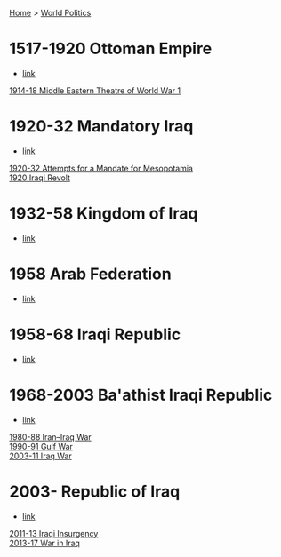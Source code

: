 [Home](../index) > [World Politics](../World%20Politics)
# 1517-1920 Ottoman Empire
- [link](https://en.wikipedia.org/wiki/Kingdom_of_Iraq)

[1914-18 Middle Eastern Theatre of World War 1](../Israel-Palestine/1517-1917%20Ottoman%20Period/1914-18%20Middle%20Eastern%20Theatre%20of%20World%20War%201)  
# 1920-32 Mandatory Iraq
- [link](https://en.wikipedia.org/wiki/Mandatory_Iraq)

[1920-32 Attempts for a Mandate for Mesopotamia](1920-32%20Mandatory%20Iraq/1920-32%20Attempts%20for%20a%20Mandate%20for%20Mesopotamia)  
[1920 Iraqi Revolt](1920-32%20Mandatory%20Iraq/1920%20Iraqi%20Revolt)  
# 1932-58 Kingdom of Iraq
- [link](https://en.wikipedia.org/wiki/Kingdom_of_Iraq)
# 1958 Arab Federation
- [link](https://en.wikipedia.org/wiki/Arab_Federation)
# 1958-68 Iraqi Republic
- [link](https://en.wikipedia.org/wiki/Iraqi_Republic_(1958%E2%80%931968))
# 1968-2003 Ba'athist Iraqi Republic
- [link](https://en.wikipedia.org/wiki/Ba%27athist_Iraq)

[1980-88 Iran–Iraq War](../Iran/1979-%20Islamic%20Republic%20of%20Iran/1980-88%20Iran–Iraq%20War)  
[1990-91 Gulf War](1968-2003%20Ba'athist%20Iraqi%20Republic/1990-91%20Gulf%20War)  
[2003-11 Iraq War](1968-2003%20Ba'athist%20Iraqi%20Republic/2003-11%20Iraq%20War)  
# 2003- Republic of Iraq
- [link](https://en.wikipedia.org/wiki/Iraq)

[2011-13 Iraqi Insurgency](2003-%20Republic%20of%20Iraq/2011-13%20Iraqi%20Insurgency)  
[2013-17 War in Iraq](2003-%20Republic%20of%20Iraq/2013-17%20War%20in%20Iraq)  